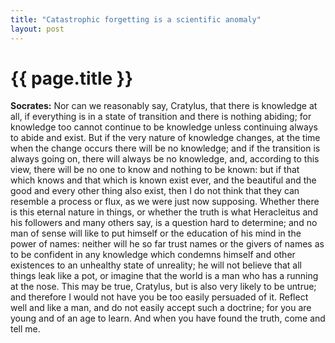 ```yaml
---
title: "Catastrophic forgetting is a scientific anomaly"
layout: post
---
```


# {{ page.title }}
**Socrates:** Nor can we reasonably say, Cratylus, that there is knowledge at all, if everything is in a state of transition and there is nothing abiding; for knowledge too cannot continue to be knowledge unless continuing always to abide and exist. But if the very nature of knowledge changes, at the time when the change occurs there will be no knowledge; and if the transition is always going on, there will always be no knowledge, and, according to this view, there will be no one to know and nothing to be known: but if that which knows and that which is known exist ever, and the beautiful and the good and every other thing also exist, then I do not think that they can resemble a process or flux, as we were just now supposing. Whether there is this eternal nature in things, or whether the truth is what Heracleitus and his followers and many others say, is a question hard to determine; and no man of sense will like to put himself or the education of his mind in the power of names: neither will he so far trust names or the givers of names as to be confident in any knowledge which condemns himself and other existences to an unhealthy state of unreality; he will not believe that all things leak like a pot, or imagine that the world is a man who has a running at the nose. This may be true, Cratylus, but is also very likely to be untrue; and therefore I would not have you be too easily persuaded of it. Reflect well and like a man, and do not easily accept such a doctrine; for you are young and of an age to learn. And when you have found the truth, come and tell me.
